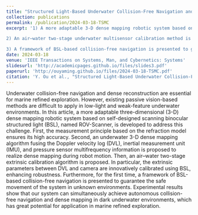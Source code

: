```yaml
---
title: "Structured Light-Based Underwater Collision-Free Navigation and Dense Mapping System for Refined Exploration in Unknown Dark Environments"
collection: publications
permalink: /publication/2024-03-18-TSMC
excerpt: '1) A more adaptable 3-D dense mapping robotic system based on self-designed scanning BSL, named ROVScanner, is developed for refined exploration, where the on-board design allows for autonomous mobility and operational capabilities. A more efficient underwater 3-D dense mapping algorithm fusing DVL, inertial measurement unit (IMU) and pressure sensor multifrequency information is proposed to realize dense mapping during robot motion.

2) An air–water two-stage underwater multisensor calibration method is presented. In particular, the extrinsic parameters between DVL and camera are innovatively calibrated using BSL based on graph optimization, enhancing robustness.

3) A framework of BSL-based collision-free navigation is presented to guarantee the safe movement of the system in unknown dark environments. To the best of our knowledge, this is the first work that can simultaneously realize autonomous collision-free navigation and dense mapping in dark underwater environments by utilizing active structured light vision.'
date: 2024-03-18
venue: 'IEEE Transactions on Systems, Man, and Cybernetics: Systems'
slidesurl: 'http://academicpages.github.io/files/slides3.pdf'
paperurl: 'http://ouyaming.github.io/files/2024-03-18-TSMC.pdf'
citation: 'Y. Ou et al., "Structured Light-Based Underwater Collision-Free Navigation and Dense Mapping System for Refined Exploration in Unknown Dark Environments," in IEEE Transactions on Systems, Man, and Cybernetics: Systems, doi: 10.1109/TSMC.2024.3370917.'
---
```


Underwater collision-free navigation and dense reconstruction are essential for marine refined exploration. However, existing passive vision-based methods are difficult to apply in low-light and weak-feature underwater environments. In this article, a more adaptable three-dimensional (3-D) dense mapping robotic system based on self-designed scanning binocular structured light (BSL), named ROV-Scanner, is developed to address this challenge. First, the measurement principle based on the refraction model ensures its high accuracy. Second, an underwater 3-D dense mapping algorithm fusing the Doppler velocity log (DVL), inertial measurement unit (IMU), and pressure sensor multifrequency information is proposed to realize dense mapping during robot motion. Then, an air–water two-stage extrinsic calibration algorithm is proposed. In particular, the extrinsic parameters between DVL and camera are innovatively calibrated using BSL, enhancing robustness. Furthermore, for the first time, a framework of BSL-based collision-free navigation is presented to guarantee the safe movement of the system in unknown environments. Experimental results show that our system can simultaneously achieve autonomous collision-free navigation and dense mapping in dark underwater environments, which has great potential for application in marine refined exploration.
